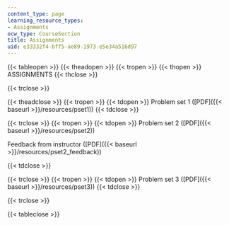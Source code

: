 ```yaml
---
content_type: page
learning_resource_types:
- Assignments
ocw_type: CourseSection
title: Assignments
uid: e33332f4-bff5-ae89-1973-e5e34a516d97
---
```


{{< tableopen >}}
{{< theadopen >}}
{{< tropen >}}
{{< thopen >}}
ASSIGNMENTS
{{< thclose >}}

{{< trclose >}}

{{< theadclose >}}
{{< tropen >}}
{{< tdopen >}}
Problem set 1 ([PDF]({{< baseurl >}}/resources/pset1))
{{< tdclose >}}

{{< trclose >}}
{{< tropen >}}
{{< tdopen >}}
Problem set 2 ([PDF]({{< baseurl >}}/resources/pset2))

Feedback from instructor ([PDF]({{< baseurl >}}/resources/pset2_feedback))


{{< tdclose >}}

{{< trclose >}}
{{< tropen >}}
{{< tdopen >}}
Problem set 3 ([PDF]({{< baseurl >}}/resources/pset3))
{{< tdclose >}}

{{< trclose >}}

{{< tableclose >}}